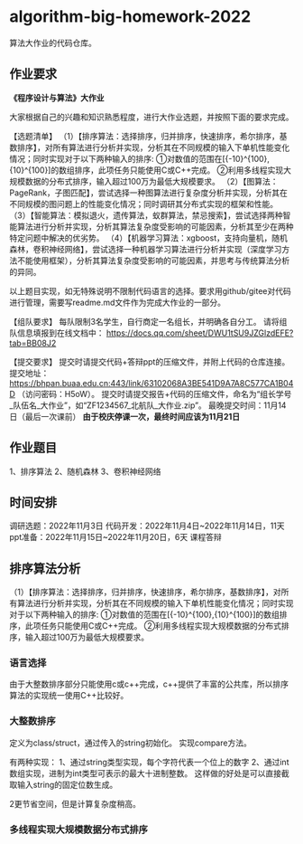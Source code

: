# algorithm-big-homework-2022

算法大作业的代码仓库。

## 作业要求
**《程序设计与算法》大作业**

大家根据自己的兴趣和知识熟悉程度，进行大作业选题，并按照下面的要求完成。

【选题清单】
（1）【排序算法：选择排序，归并排序，快速排序，希尔排序，基数排序】，对所有算法进行分析并实现，分析其在不同规模的输入下单机性能变化情况；同时实现对于以下两种输入的排序:
①对数值的范围在[{-10}^{100},{10}^{100}]的数组排序，此项任务只能使用C或C++完成。
②利用多线程实现大规模数据的分布式排序，输入超过100万为最低大规模要求。
（2）【图算法：PageRank，子图匹配】，尝试选择一种图算法进行复杂度分析并实现，分析其在不同规模的图问题上的性能变化情况；同时调研其分布式实现的框架和性能。
（3）【智能算法：模拟退火，遗传算法，蚁群算法，禁忌搜索】，尝试选择两种智能算法进行分析并实现，分析其算法复杂度受影响的可能因素，分析其至少在两种特定问题中解决的优劣势。
（4）【机器学习算法：xgboost，支持向量机，随机森林，卷积神经网络】，尝试选择一种机器学习算法进行分析并实现（深度学习方法不能使用框架），分析其算法复杂度受影响的可能因素，并思考与传统算法分析的异同。

以上题目实现，如无特殊说明不限制代码语言的选择。要求用github/gitee对代码进行管理，需要写readme.md文件作为完成大作业的一部分。


【组队要求】
每队限制3名学生，自行商定一名组长，并明确各自分工。
请将组队信息填报到在线文档中：
https://docs.qq.com/sheet/DWU1tSU9JZGlzdEFE?tab=BB08J2


【提交要求】
提交时请提交代码+答辩ppt的压缩文件，并附上代码的仓库连接。
提交地址：https://bhpan.buaa.edu.cn:443/link/63102068A3BE541D9A7A8C577CA1B04D
（访问密码：H5oW）。
提交时请提交报告+代码的压缩文件，命名为“组长学号_队伍名_大作业”，如“ZF1234567_北航队_大作业.zip”。
最晚提交时间：11月14日（最后一次课前）
**由于校庆停课一次，最终时间应该为11月21日**


## 作业题目
1、排序算法
2、随机森林
3、卷积神经网络

## 时间安排
调研选题：2022年11月3日
代码开发：2022年11月4日~2022年11月14日，11天
ppt准备：2022年11月15日~2022年11月20日，6天
课程答辩

## 排序算法分析
（1）【排序算法：选择排序，归并排序，快速排序，希尔排序，基数排序】，对所有算法进行分析并实现，分析其在不同规模的输入下单机性能变化情况；同时实现对于以下两种输入的排序:
①对数值的范围在[{-10}^{100},{10}^{100}]的数组排序，此项任务只能使用C或C++完成。
②利用多线程实现大规模数据的分布式排序，输入超过100万为最低大规模要求。

### 语言选择
由于大整数排序部分只能使用c或c++完成，c++提供了丰富的公共库，所以排序算法的实现统一使用C++比较好。

### 大整数排序
定义为class/struct，通过传入的string初始化。
实现compare方法。

有两种实现：
1、通过string类型实现，每个字符代表一个位上的数字
2、通过int数组实现，进制为int类型可表示的最大十进制整数。
   这样做的好处是可以直接截取输入string的固定位数生成。

2更节省空间，但是计算复杂度稍高。

### 多线程实现大规模数据分布式排序
